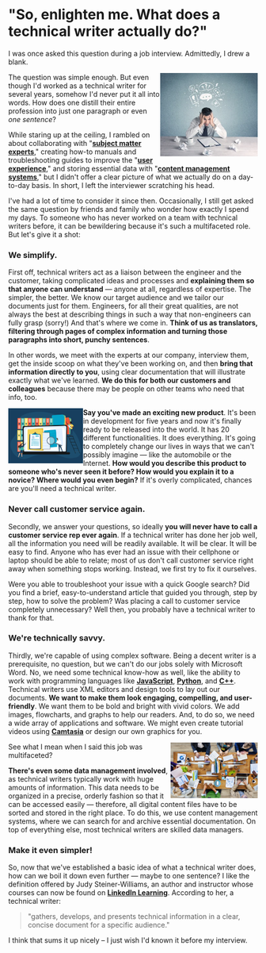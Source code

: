# "So, enlighten me. What does a technical writer actually do?"

I was once asked this question during a job interview. Admittedly, I drew a blank.

<img src="https://github.com/SASutherland/TechnicalWriter/blob/master/Confused.PNG" alt="A man at his desk looking confused" height="45%" width="39%" align="right">

The question was simple enough. But even though I'd worked as a technical writer for several years, somehow I'd never put it all into words. How does one distill their entire profession into just one paragraph or even _one sentence_?

While staring up at the ceiling, I rambled on about collaborating with "[**subject matter experts**](https://trainingindustry.com/glossary/subject-matter-expert-sme/)," creating how-to manuals and troubleshooting guides to improve the "[**user experience**](https://en.wikipedia.org/wiki/User_experience)," and storing essential data with "[**content management systems**](https://searchcontentmanagement.techtarget.com/definition/content-management-system-CMS)," but I didn't offer a clear picture of what we actually do on a day-to-day basis. In short, I left the interviewer scratching his head.

I've had a lot of time to consider it since then. Occasionally, I still get asked the same question by friends and family who wonder how exactly I spend my days. To someone who has never worked on a team with technical writers before, it can be bewildering because it's such a multifaceted role. But let's give it a shot:

### We simplify.

First off, technical writers act as a liaison between the engineer and the customer, taking complicated ideas and processes and **explaining them so that anyone can understand** — anyone at all, regardless of expertise. The simpler, the better. We know our target audience and we tailor our documents just for them. Engineers, for all their great qualities, are not always the best at describing things in such a way that non-engineers can fully grasp (sorry!) And that's where we come in. **Think of us as translators, filtering through pages of complex information and turning those paragraphs into short, punchy sentences**.

In other words, we meet with the experts at our company, interview them, get the inside scoop on what they've been working on, and then **bring that information directly to you**, using clear documentation that will illustrate exactly what we've learned. **We do this for both our customers and colleagues** because there may be people on other teams who need that info, too.

<img src="https://github.com/SASutherland/TechnicalWriter/blob/master/Documenting.PNG" alt="A drawing of people looking at colorful documentation" height="30%" width="30%" align="left">

**Say you've made an exciting new product**. It's been in development for five years and now it's finally ready to be released into the world. It has 20 different functionalities. It does everything. It's going to completely change our lives in ways that we can't possibly imagine — like the automobile or the Internet. **How would you describe this product to someone who's never seen it before? How would you explain it to a novice? Where would you even begin?** If it's overly complicated, chances are you'll need a technical writer. 

### Never call customer service again.

Secondly, we answer your questions, so ideally **you will never have to call a customer service rep ever again**. If a technical writer has done her job well, all the information you need will be readily available. It will be clear. It will be easy to find. Anyone who has ever had an issue with their cellphone or laptop should be able to relate; most of us don't call customer service right away when something stops working. Instead, we first try to fix it ourselves. 

Were you able to troubleshoot your issue with a quick Google search? Did you find a brief, easy-to-understand article that guided you through, step by step, how to solve the problem? Was placing a call to customer service completely unnecessary? Well then, you probably have a technical writer to thank for that.

### We're technically savvy.

Thirdly, we're capable of using complex software. Being a decent writer is a prerequisite, no question, but we can't do our jobs solely with Microsoft Word. No, we need some technical know-how as well, like the ability to work with programming languages like [**JavaScript**](https://www.w3schools.com/js/default.asp), [**Python**](https://www.python.org/), and [**C++**](https://en.wikipedia.org/wiki/C%2B%2B). Technical writers use XML editors and design tools to lay out our documents. **We want to make them look engaging, compelling, and user-friendly**. We want them to be bold and bright with vivid colors. We add images, flowcharts, and graphs to help our readers. And, to do so, we need a wide array of applications and software. We might even create tutorial videos using [**Camtasia**](https://en.wikipedia.org/wiki/Camtasia) or design our own graphics for you.

<img src="https://github.com/SASutherland/TechnicalWriter/blob/master/Cooperation.PNG"  alt="An overhead shot of people cooperating at an office table" height="35%" width="35%" align="right"></img>

See what I mean when I said this job was multifaceted?

**There's even some data management involved**, as technical writers typically work with huge amounts of information. This data needs to be organized in a precise, orderly fashion so that it can be accessed easily — therefore, all digital content files have to be sorted and stored in the right place. To do this, we use content management systems, where we can search for and archive essential documentation. On top of everything else, most technical writers are skilled data managers.

### Make it even simpler!

So, now that we've established a basic idea of what a technical writer does, how can we boil it down even further — maybe to one sentence? I like the definition offered by Judy Steiner-Williams, an author and instructor whose courses can now be found on [**LinkedIn Learning**](https://www.linkedin.com/learning/). According to her, a technical writer:

> "gathers, develops, and presents technical information in a clear, concise document for a specific audience."

I think that sums it up nicely – I just wish I'd known it before my interview.
